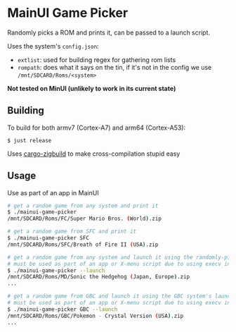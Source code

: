 # MainUI Game Picker

Randomly picks a ROM and prints it, can be passed to a launch script.

Uses the system's `config.json`:
* `extlist`: used for building regex for gathering rom lists
* `rompath`: does what it says on the tin, if it's not in the config we use `/mnt/SDCARD/Roms/<system>`

**Not tested on MinUI (unlikely to work in its current state)**

## Building

To build for both armv7 (Cortex-A7) and arm64 (Cortex-A53):
```
$ just release
```

Uses [cargo-zigbuild](https://github.com/rust-cross/cargo-zigbuild) to make cross-compilation stupid easy

## Usage

Use as part of an app in MainUI

```sh
# get a random game from any system and print it
$ ./mainui-game-picker
/mnt/SDCARD/Roms/FC/Super Mario Bros. (World).zip

# get a random game from SFC and print it
$ ./mainui-game-picker SFC
/mnt/SDCARD/Roms/SFC/Breath of Fire II (USA).zip

# get a random game from any system and launch it using the randomly-picked system's launch script
# must be used as part of an app or X-menu script due to using execv instead of writing to /tmp/cmd_to_run.sh
$ ./mainui-game-picker --launch
/mnt/SDCARD/Roms/MD/Sonic the Hedgehog (Japan, Europe).zip
...

# get a random game from GBC and launch it using the GBC system's launch script
# must be used as part of an app or X-menu script due to using execv instead of writing to /tmp/cmd_to_run.sh
$ ./mainui-game-picker GBC --launch
/mnt/SDCARD/Roms/GBC/Pokemon - Crystal Version (USA).zip
...
```

